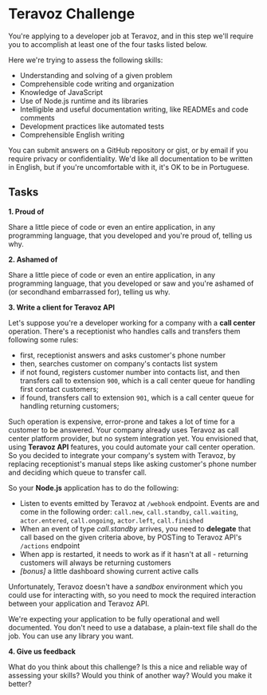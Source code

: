 # Teravoz Challenge

You're applying to a developer job at Teravoz, and in this step we'll require you to accomplish at least one of the four tasks listed below.

Here we're trying to assess the following skills:

- Understanding and solving of a given problem
- Comprehensible code writing and organization
- Knowledge of JavaScript
- Use of Node.js runtime and its libraries
- Intelligible and useful documentation writing, like READMEs and code comments
- Development practices like automated tests
- Comprehensible English writing

You can submit answers on a GitHub repository or gist, or by email if you require privacy or confidentiality. We'd like all documentation to be written in English, but if you're uncomfortable with it, it's OK to be in Portuguese.

## Tasks

**1. Proud of**

Share a little piece of code or even an entire application, in any programming language, that you developed and you're proud of, telling us why.

**2. Ashamed of**

Share a little piece of code or even an entire application, in any programming language, that you developed or saw and you're ashamed of (or secondhand embarrassed for), telling us why.

**3. Write a client for Teravoz API**

Let's suppose you're a developer working for a company with a **call center** operation. There's a receptionist who handles calls and transfers them following some rules:
- first, receptionist answers and asks customer's phone number
- then, searches customer on company's contacts list system
- if not found, registers customer number into contacts list, and then transfers call to extension `900`, which is a call center queue for handling first contact customers;
- if found, transfers call to extension `901`, which is a call center queue for handling returning customers;

Such operation is expensive, error-prone and takes a lot of time for a customer to be answered. Your company already uses Teravoz as call center platform provider, but no system integration yet. You envisioned that, using **Teravoz API** features, you could automate your call center operation. So you decided to integrate your company's system with Teravoz, by replacing receptionist's manual steps like asking customer's phone number and deciding which queue to transfer call.

So your **Node.js** application has to do the following:
- Listen to events emitted by Teravoz at `/webhook` endpoint. Events are and come in the following order: `call.new`, `call.standby`, `call.waiting`, `actor.entered`, `call.ongoing`, `actor.left`, `call.finished`
- When an event of type _call.standby_ arrives, you need to **delegate** that call based on the given criteria above, by POSTing to Teravoz API's `/actions` endpoint
- When app is restarted, it needs to work as if it hasn't at all - returning customers will always be returning customers
- _[bonus]_ a little dashboard showing current active calls

Unfortunately, Teravoz doesn't have a _sandbox_ environment which you could use for interacting with, so you need to mock the required interaction between your application and Teravoz API.

We're expecting your application to be fully operational and well documented. You don't need to use a database, a plain-text file shall do the job. You can use any library you want.

**4. Give us feedback**

What do you think about this challenge? Is this a nice and reliable way of assessing your skills? Would you think of another way? Would you make it better?

